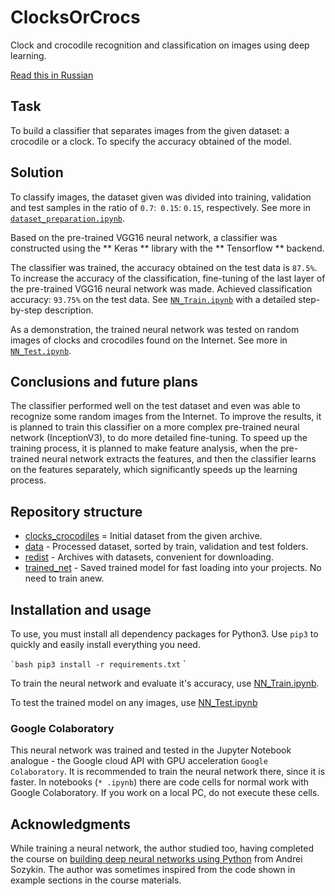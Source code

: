 # ClocksOrCrocs
Clock and crocodile recognition and classification on images using deep learning.

[Read this in Russian][russian]

## Task

To build a classifier that separates images from the given dataset: a crocodile or a clock. To specify the accuracy obtained of the model.

## Solution

To classify images, the dataset given was divided into training, validation and test samples in the ratio of `0.7`:` 0.15`: `0.15`, respectively. See more in [`dataset_preparation.ipynb`][dataset_preparation].

Based on the pre-trained VGG16 neural network, a classifier was constructed using the ** Keras ** library with the ** Tensorflow ** backend.

The classifier was trained, the accuracy obtained on the test data is `87.5%`. To increase the accuracy of the classification, fine-tuning of the last layer of the pre-trained VGG16 neural network was made. Achieved classification accuracy: `93.75%` on the test data. See [`NN_Train.ipynb`][train] with a detailed step-by-step description.

As a demonstration, the trained neural network was tested on random images of clocks and crocodiles found on the Internet. See more in [`NN_Test.ipynb`][test].

## Conclusions and future plans

The classifier performed well on the test dataset and even was able to recognize some random images from the Internet. To improve the results, it is planned to train this classifier on a more complex pre-trained neural network (InceptionV3), to do more detailed fine-tuning. To speed up the training process, it is planned to make feature analysis, when the pre-trained neural network extracts the features, and then the classifier learns on the features separately, which significantly speeds up the learning process.

## Repository structure
- [clocks_crocodiles][c_c] = Initial dataset from the given archive.
- [data][data] - Processed dataset, sorted by train, validation and test folders.
- [redist][redist] - Archives with datasets, convenient for downloading.
- [trained_net][t_net] - Saved trained model for fast loading into your projects. No need to train anew.

## Installation and usage
To use, you must install all dependency packages for Python3. Use `pip3` to quickly and easily install everything you need.

`` `bash
pip3 install -r requirements.txt
`` `

To train the neural network and evaluate it's accuracy, use [NN_Train.ipynb][train].

To test the trained model on any images, use [NN_Test.ipynb][test]

### Google Colaboratory
This neural network was trained and tested in the Jupyter Notebook analogue - the Google cloud API with GPU acceleration `Google Colaboratory`. It is recommended to train the neural network there, since it is faster. In notebooks (`* .ipynb`) there are code cells for normal work with Google Colaboratory. If you work on a local PC, do not execute these cells.

## Acknowledgments
While training a neural network, the author studied too, having completed the course on [building deep neural networks using Python](https://www.asozykin.ru/courses/nnpython) from Andrei Sozykin. The author was sometimes inspired from the code shown in  example sections in the course materials.

<!-- Links -->
[repo]: https://github.com/yozh2/ClocksOrCrocs
[russian]: https://github.com/Yozh2/ClocksOrCrocs/blob/master/README.ru-RU.md
[dataset_preparation]: https://github.com/Yozh2/ClocksOrCrocs/blob/master/dataset_preparation.ipynb
[train]: https://github.com/Yozh2/ClocksOrCrocs/blob/master/NN_Train.ipynb
[test]: https://github.com/Yozh2/ClocksOrCrocs/blob/master/NN_Test.ipynb
[c_c]: https://github.com/Yozh2/ClocksOrCrocs/tree/master/clocks_crocodiles
[data]: https://github.com/Yozh2/ClocksOrCrocs/tree/master/data
[redist]: https://github.com/Yozh2/ClocksOrCrocs/tree/master/redist
[t_net]: https://github.com/Yozh2/ClocksOrCrocs/tree/master/trained_net
